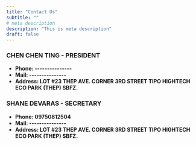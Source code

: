 ```yaml
---
title: "Contact Us"
subtitle: ""
# meta description
description: "This is meta description"
draft: false
---
```



<!-- ### Why you should contact us!
Lorem ipsum dolor sit amet, consectetur adipisicing elit. Velit recusandae voluptates doloremque veniam temporibus porro culpa ipsa, nisi soluta minima saepe laboriosam debitis nesciunt.

* **Phone: +88 125 256 452** 
* **Mail: info@bigspring.com**
* **Address: 360 Main rd, Rio, Brazil** -->

### CHEN CHEN TING - PRESIDENT
* **Phone: ---------------** 
* **Mail: ---------------**
* **Address: LOT #23 THEP AVE. CORNER 3RD STREET TIPO HIGHTECH ECO PARK (THEP) SBFZ.**

### SHANE DEVARAS - SECRETARY
* **Phone: 09750812504** 
* **Mail: ---------------**
* **Address: LOT #23 THEP AVE. CORNER 3RD STREET TIPO HIGHTECH ECO PARK (THEP) SBFZ.**


